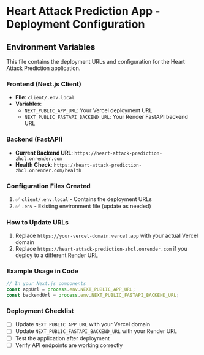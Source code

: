 # Heart Attack Prediction App - Deployment Configuration

## Environment Variables

This file contains the deployment URLs and configuration for the Heart Attack Prediction application.

### Frontend (Next.js Client)
- **File**: `client/.env.local`
- **Variables**:
  - `NEXT_PUBLIC_APP_URL`: Your Vercel deployment URL
  - `NEXT_PUBLIC_FASTAPI_BACKEND_URL`: Your Render FastAPI backend URL

### Backend (FastAPI)
- **Current Backend URL**: `https://heart-attack-prediction-zhcl.onrender.com`
- **Health Check**: `https://heart-attack-prediction-zhcl.onrender.com/health`

### Configuration Files Created
1. ✅ `client/.env.local` - Contains the deployment URLs
2. ✅ `.env` - Existing environment file (update as needed)

### How to Update URLs
1. Replace `https://your-vercel-domain.vercel.app` with your actual Vercel domain
2. Replace `https://heart-attack-prediction-zhcl.onrender.com` if you deploy to a different Render URL

### Example Usage in Code
```typescript
// In your Next.js components
const appUrl = process.env.NEXT_PUBLIC_APP_URL;
const backendUrl = process.env.NEXT_PUBLIC_FASTAPI_BACKEND_URL;
```

### Deployment Checklist
- [ ] Update `NEXT_PUBLIC_APP_URL` with your Vercel domain
- [ ] Update `NEXT_PUBLIC_FASTAPI_BACKEND_URL` with your Render URL
- [ ] Test the application after deployment
- [ ] Verify API endpoints are working correctly
